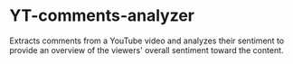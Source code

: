 # YT-comments-analyzer
Extracts comments from a YouTube video and analyzes their sentiment to provide an overview of the viewers' overall sentiment toward the content.
